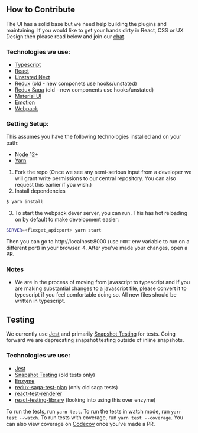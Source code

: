 ## How to Contribute

The UI has a solid base but we need help building the plugins and maintaining. If you would like to get your hands dirty in React, CSS or UX Design then please read below and join our [chat](https://flexget.com/Chat).

### Technologies we use:
* [Typescript](https://www.typescriptlang.org)
* [React](https://reactjs.org)
* [Unstated Next](https://github.com/jamiebuilds/unstated-next)
* [Redux](https://redux.js.org) (old - new componets use hooks/unstated)
* [Redux Saga](https://github.com/redux-saga/redux-saga) (old - new components use hooks/unstated)
* [Material UI](https://material-ui.com)
* [Emotion](https://emotion.sh)
* [Webpack](https://webpack.js.org/)

### Getting Setup:

This assumes you have the following technologies installed and on your path:
* [Node 12+](https://nodejs.org)
* [Yarn](https://yarnpkg.com/lang/en/)

1. Fork the repo (Once we see any semi-serious input from a developer we will grant write permissions to our central repository. You can also request this earlier if you wish.)
2. Install dependencies
```bash
$ yarn install
```
3. To start the webpack dever server, you can run. This has hot reloading on by default to make development easier:
```bash
SERVER=<flexget_api:port> yarn start
```
Then you can go to http://localhost:8000 (use `PORT` env variable to run on a different port) in your browser.
4. After you've made your changes, open a PR.

### Notes
* We are in the process of moving from javascript to typescript and if you are making substantial changes to a javascript file, please convert it to typescript if you feel comfortable doing so. All new files should be written in typescript. 

## Testing
We currently use [Jest](https://facebook.github.io/jest/) and primarily [Snapshot Testing](http://facebook.github.io/jest/docs/en/snapshot-testing.html#snapshot-testing-with-jest) for tests. Going forward we are deprecating snapshot testing outside of inline snapshots.

### Technologies we use:
* [Jest](https://facebook.github.io/jest/)
* [Snapshot Testing](http://facebook.github.io/jest/docs/en/snapshot-testing.html#snapshot-testing-with-jest) (old tests only)
* [Enzyme](https://airbnb.io/enzyme)
* [redux-saga-test-plan](https://github.com/jfairbank/redux-saga-test-plan) (only old saga tests)
* [react-test-renderer](https://reactjs.org/docs/test-renderer.html)
* [react-testing-library](https://github.com/testing-library/react-testing-library) (looking into using this over enzyme)

To run the tests, run `yarn test`. To run the tests in watch mode, run `yarn test --watch`. To run tests with coverage, run `yarn test --coverage`.  You can also view coverage on [Codecov](https://codecov.io/gh/Flexget/webui) once you've made a PR.



